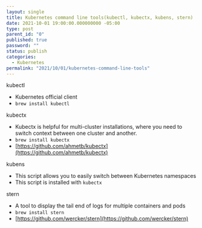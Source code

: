 ```yaml
---
layout: single
title: Kubernetes command line tools(kubectl, kubectx, kubens, stern)
date: 2021-10-01 19:00:00.000000000 -05:00
type: post
parent_id: "0"
published: true
password: ""
status: publish
categories:
  - Kubernetes
permalink: "2021/10/01/kubernetes-command-line-tools"
---
```


kubectl

- Kubernetes official client
- `brew install kubectl`

kubectx

- Kubectx is helpful for multi-cluster installations, where you need to switch context between one cluster and another.
- `brew install kubectx`
- [https://github.com/ahmetb/kubectx](https://github.com/ahmetb/kubectx)

kubens

- This script allows you to easily switch between Kubernetes namespaces
- This script is installed with `kubectx`

stern

- A tool to display the tail end of logs for multiple containers and pods
- `brew install stern`
- [https://github.com/wercker/stern](https://github.com/wercker/stern)
